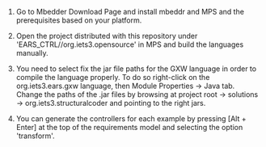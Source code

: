 1. Go to Mbedder Download Page and install mbeddr and MPS and the prerequisites based on your platform.

2. Open the project distributed with this repository under 'EARS_CTRL//org.iets3.opensource' in MPS and build the languages manually.

3. You need to select fix the jar file paths for the GXW language in order to compile the language properly. To do so right-click on the org.iets3.ears.gxw language, then Module Properties -> Java tab. Change the paths of the .jar files by browsing at project root -> solutions -> org.iets3.structuralcoder and pointing to the right jars.

4. You can generate the controllers for each example by pressing [Alt + Enter] at the top of the requirements model and selecting the option 'transform'.
